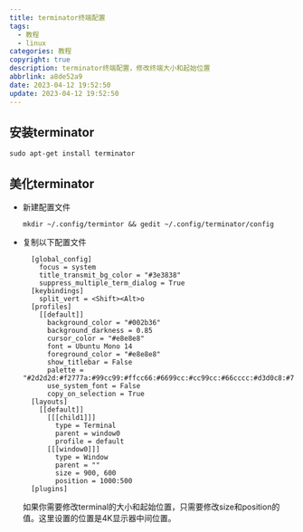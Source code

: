 ```yaml
---
title: terminator终端配置
tags:
  - 教程
  - linux
categories: 教程
copyright: true
description: terminator终端配置，修改终端大小和起始位置
abbrlink: a8de52a9
date: 2023-04-12 19:52:50
update: 2023-04-12 19:52:50
---
```


## 安装terminator

    sudo apt-get install terminator

## 美化terminator

- 新建配置文件

      mkdir ~/.config/termintor && gedit ~/.config/terminator/config


- 复制以下配置文件


        [global_config]
          focus = system
          title_transmit_bg_color = "#3e3838"
          suppress_multiple_term_dialog = True
        [keybindings]
          split_vert = <Shift><Alt>o
        [profiles]
          [[default]]
            background_color = "#002b36"
            background_darkness = 0.85
            cursor_color = "#e8e8e8"
            font = Ubuntu Mono 14
            foreground_color = "#e8e8e8"
            show_titlebar = False
            palette = "#2d2d2d:#f2777a:#99cc99:#ffcc66:#6699cc:#cc99cc:#66cccc:#d3d0c8:#747369:#f2777a:#99cc99:#ffcc66:#6699cc:#cc99cc:#66cccc:#f2f0ec"
            use_system_font = False
            copy_on_selection = True
        [layouts]
          [[default]]
            [[[child1]]]
              type = Terminal
              parent = window0
              profile = default
            [[[window0]]]
              type = Window
              parent = ""
              size = 900, 600
              position = 1000:500
        [plugins]


    如果你需要修改terminal的大小和起始位置，只需要修改size和position的值。这里设置的位置是4K显示器中间位置。